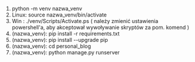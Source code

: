 1) python -m venv nazwa_venv
2) Linux: source nazwa_venv/bin/activate
2) Win : ./venv/Scripts/Activate.ps ( należy zmienić ustawienia powershell'a, aby akceptował wywoływanie skryptów za pom. komend )
3) (nazwa_venv): pip install -r requirements.txt
4) (nazwa_venv): pip install --upgrade pip
5) (nazwa_venv): cd personal_blog
6) (nazwa_venv): python manage.py runserver